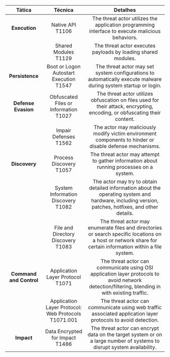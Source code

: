 |      **Tática**      |             **Técnica**               |                                                      **Detalhes**                                                                             |
|:-------------------:|:----------------------------------:|:-----------------------------------------------------------------------------------------------------------------------------------------------:|
|      **Execution**      |          Native API T1106             | The threat actor utilizes the application programming interface to execute malicious behaviors.                                       |
|                          |      Shared Modules T1129             | The threat actor executes payloads by loading shared modules.                                                                                   |
|      **Persistence**   | Boot or Logon Autostart Execution T1547| The threat actor may set system configurations to automatically execute malware during system startup or login.             |
|   **Defense Evasion**   | Obfuscated Files or Information T1027 | The threat actor utilizes obfuscation on files used for their attack, encrypting, encoding, or obfuscating their content.      |
|                          |     Impair Defenses T1562             | The actor may maliciously modify victim environment components to hinder or disable defense mechanisms.                      |
|      **Discovery**      | Process Discovery T1057               | The threat actor may attempt to gather information about running processes on a system.                                                      |
|                          | System Information Discovery T1082     | The actor may try to obtain detailed information about the operating system and hardware, including version, patches, hotfixes, and other details.|
|                          | File and Directory Discovery T1083    | The threat actor may enumerate files and directories or search specific locations on a host or network share for certain information within a file system.|
| **Command and Control** | Application Layer Protocol T1071      | The threat actor can communicate using OSI application layer protocols to avoid network detection/filtering, blending in with existing traffic.   |
|                          | Application Layer Protocol: Web Protocols T1071.001| The threat actor can communicate using web traffic associated application layer protocols to avoid detection.                        |
|         **Impact**      | Data Encrypted for Impact T1486       | The threat actor can encrypt data on the target system or on a large number of systems to disrupt system availability.             |

